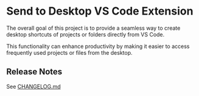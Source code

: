# Send to Desktop VS Code Extension

The overall goal of this project is to provide a seamless way to create desktop shortcuts of projects or folders directly from VS Code.

This functionality can enhance productivity by making it easier to access frequently used projects or files from the desktop.

## Release Notes

See [CHANGELOG.md](./CHANGELOG.md)
